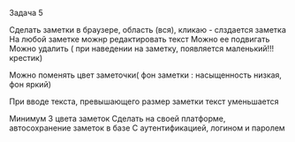 Задача 5

Сделать заметки в браузере, область (вся), кликаю - слздается заметка
На любой заметке можнр редактировать текст
Можно ее подвигать
Можно удалить
( при наведении на заметку, появляется маленький!!! крестик)

Можно поменять цвет заметочки( фон заметки : насыщенность низкая, фон яркий)

При вводе текста, превышающего размер заметки текст уменьшается

Минимум 3 цвета заметок
Сделать на своей платформе, автосохранение заметок в базе
С аутентификацией, логином и паролем
